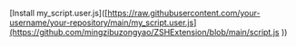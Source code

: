[Install my_script.user.js]([https://raw.githubusercontent.com/your-username/your-repository/main/my_script.user.js](https://github.com/mingzibuzongyao/ZSHExtension/blob/main/script.js
))
